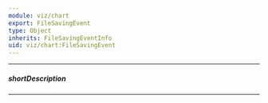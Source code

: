 ```yaml
---
module: viz/chart
export: FileSavingEvent
type: Object
inherits: FileSavingEventInfo
uid: viz/chart:FileSavingEvent
---
```

---
##### shortDescription
<!-- Description goes here -->

---
<!-- Description goes here -->